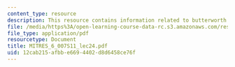```yaml
---
content_type: resource
description: This resource contains information related to butterworth filters.
file: /media/https%3A/open-learning-course-data-rc.s3.amazonaws.com/res-6-007-signals-and-systems-spring-2011/12cab215afbbe6694402d8d6458ce76f_MITRES_6_007S11_lec24.pdf
file_type: application/pdf
resourcetype: Document
title: MITRES_6_007S11_lec24.pdf
uid: 12cab215-afbb-e669-4402-d8d6458ce76f
---
```

